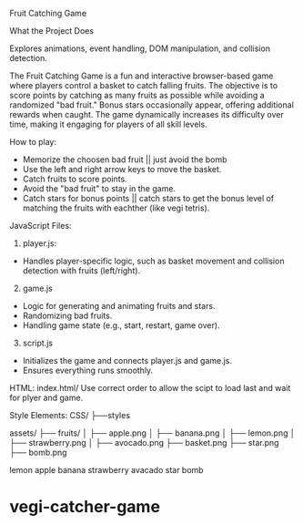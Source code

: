 Fruit Catching Game

What the Project Does

Explores animations, event handling, DOM manipulation, and collision detection.

The Fruit Catching Game is a fun and interactive browser-based game where players control a basket to catch falling fruits. The objective is to score points by catching as many fruits as possible while avoiding a randomized "bad fruit." Bonus stars occasionally appear, offering additional rewards when caught. The game dynamically increases its difficulty over time, making it engaging for players of all skill levels.

How to play:
- Memorize the choosen bad fruit || just avoid the bomb 
- Use the left and right arrow keys to move the basket.
- Catch fruits to score points.
- Avoid the "bad fruit" to stay in the game.
- Catch stars for bonus points || catch stars to get the bonus level of matching the fruits with eachther (like vegi tetris).

JavaScript Files:
1. player.js: 
- Handles player-specific logic, such as basket movement and collision detection with fruits (left/right).

2. game.js
- Logic for generating and animating fruits and stars.
- Randomizing bad fruits.
- Handling game state (e.g., start, restart, game over).

3. script.js
- Initializes the game and connects player.js and game.js.
- Ensures everything runs smoothly.

HTML:
index.html/
Use correct order to allow the scipt to load last and wait for plyer and game. 

Style Elements:
CSS/
├──styles

assets/
├── fruits/
│   ├── apple.png 
│   ├── banana.png
│   ├── lemon.png
│   ├── strawberry.png 
│   ├── avocado.png 
├── basket.png
├── star.png
├── bomb.png

lemon <!-- https://www.cleanpng.com/png-lemon-fruit-cute-smile-food-smiling-lemon-with-eye-8062571/ -->
apple <!-- https://www.cleanpng.com/png-smiling-green-apple-cartoon-8276488/download-png.html -->
banana <!-- https://www.cleanpng.com/png-emoticon-happy-banana-with-smiling-face-8115557/download-png.html -->
strawberry <!-- https://www.cleanpng.com/png-polka-dot-7374795/download-png.html -->
avacado <!-- https://www.cleanpng.com/png-avocado-cartoon-avocado-with-smiling-face-and-pit-8050361/download-png.html -->
star <!-- https://www.cleanpng.com/png-cute-smiling-star-cartoon-8249657/#google_vignette -->
bomb <!-- https://www.cleanpng.com/png-timer-bomb-bomb-explosion-sparks-center-of-the-bom-7944145/download-png.html -->
# vegi-catcher-game
